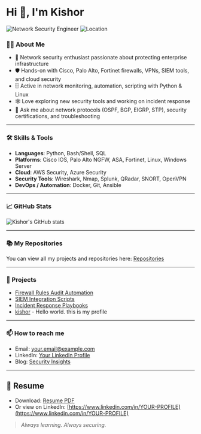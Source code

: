 # Hi 👋, I'm Kishor

![Network Security Engineer](https://img.shields.io/badge/Network%20Security%20Engineer-blue?style=for-the-badge)
![Location](https://img.shields.io/badge/Bangalore%2C%20India-yellow?style=for-the-badge)

### 👨‍💻 About Me
- 🔐 Network security enthusiast passionate about protecting enterprise infrastructure
- 🛡️ Hands-on with Cisco, Palo Alto, Fortinet firewalls, VPNs, SIEM tools, and cloud security  
- 🗄️ Active in network monitoring, automation, scripting with Python & Linux
- 🕸️ Love exploring new security tools and working on incident response
- 💬 Ask me about network protocols (OSPF, BGP, EIGRP, STP), security certifications, and troubleshooting

---

### 🛠️ Skills & Tools
- **Languages**: Python, Bash/Shell, SQL  
- **Platforms**: Cisco IOS, Palo Alto NGFW, ASA, Fortinet, Linux, Windows Server  
- **Cloud**: AWS Security, Azure Security  
- **Security Tools**: Wireshark, Nmap, Splunk, QRadar, SNORT, OpenVPN  
- **DevOps / Automation**: Docker, Git, Ansible

---

### 📈 GitHub Stats
![Kishor's GitHub stats](https://github-readme-stats.vercel.app/api?username=KishorJadhav2003&show_icons=true&theme=dark)

---

### 📚 My Repositories

You can view all my projects and repositories here: [Repositories](https://github.com/KishorJadhav2003?tab=repositories)

---

### 🚀 Projects
- [Firewall Rules Audit Automation](https://github.com/KishorJadhav2003/firewall-audit)
- [SIEM Integration Scripts](https://github.com/KishorJadhav2003/siem-integration)
- [Incident Response Playbooks](https://github.com/KishorJadhav2003/incident-response)
- [kishor](https://github.com/KishorJadhav2003/kishor) - Hello world. this is my profile

---

### 📫 How to reach me
- Email: [your.email@example.com](mailto:your.email@example.com)
- LinkedIn: [Your LinkedIn Profile](https://linkedin.com/in/YOUR_LINKEDIN)
- Blog: [Security Insights](https://yourblog.com)

---

## 🧾 Resume
- Download: [Resume PDF](https://your-website.example/resume.pdf)  
- Or view on LinkedIn: [https://www.linkedin.com/in/YOUR-PROFILE](https://www.linkedin.com/in/YOUR-PROFILE)

> *Always learning. Always securing.*
